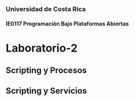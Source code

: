 ### Universidad de Costa Rica
#### IE0117 Programación Bajo Plataformas Abiertas
# Laboratorio-2
## Scripting y Procesos
## Scripting y Servicios
